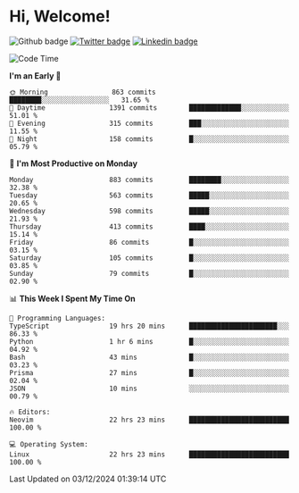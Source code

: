   # Hi, Welcome!
  ![Github badge](https://img.shields.io/github/followers/kraken-afk.svg?style=social&label=Follow&maxAge=2592000)
  [![Twitter badge](https://img.shields.io/badge/-Twitter-00acee?style=flat-square&logo=Twitter&logoColor=white)](https://twitter.com/trshppl)
  [![Linkedin badge](https://img.shields.io/badge/LinkedIn-0077B5?style=flat-square&logo=linkedin&logoColor=white)](https://www.linkedin.com/in/noveanrer)
<!--START_SECTION:waka-->
![Code Time](http://img.shields.io/badge/Code%20Time-486%20hrs%2033%20mins-blue)

**I'm an Early 🐤** 

```text
🌞 Morning                863 commits         ████████░░░░░░░░░░░░░░░░░   31.65 % 
🌆 Daytime                1391 commits        █████████████░░░░░░░░░░░░   51.01 % 
🌃 Evening                315 commits         ███░░░░░░░░░░░░░░░░░░░░░░   11.55 % 
🌙 Night                  158 commits         █░░░░░░░░░░░░░░░░░░░░░░░░   05.79 % 
```
📅 **I'm Most Productive on Monday** 

```text
Monday                   883 commits         ████████░░░░░░░░░░░░░░░░░   32.38 % 
Tuesday                  563 commits         █████░░░░░░░░░░░░░░░░░░░░   20.65 % 
Wednesday                598 commits         █████░░░░░░░░░░░░░░░░░░░░   21.93 % 
Thursday                 413 commits         ████░░░░░░░░░░░░░░░░░░░░░   15.14 % 
Friday                   86 commits          █░░░░░░░░░░░░░░░░░░░░░░░░   03.15 % 
Saturday                 105 commits         █░░░░░░░░░░░░░░░░░░░░░░░░   03.85 % 
Sunday                   79 commits          █░░░░░░░░░░░░░░░░░░░░░░░░   02.90 % 
```


📊 **This Week I Spent My Time On** 

```text
💬 Programming Languages: 
TypeScript               19 hrs 20 mins      ██████████████████████░░░   86.33 % 
Python                   1 hr 6 mins         █░░░░░░░░░░░░░░░░░░░░░░░░   04.92 % 
Bash                     43 mins             █░░░░░░░░░░░░░░░░░░░░░░░░   03.23 % 
Prisma                   27 mins             █░░░░░░░░░░░░░░░░░░░░░░░░   02.04 % 
JSON                     10 mins             ░░░░░░░░░░░░░░░░░░░░░░░░░   00.79 % 

🔥 Editors: 
Neovim                   22 hrs 23 mins      █████████████████████████   100.00 % 

💻 Operating System: 
Linux                    22 hrs 23 mins      █████████████████████████   100.00 % 
```


 Last Updated on 03/12/2024 01:39:14 UTC
<!--END_SECTION:waka-->